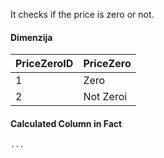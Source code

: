 It checks if the price is zero or not.

#### Dimenzija

| **PriceZeroID** | **PriceZero** |
|:---|:---|
| 1 | Zero |
| 2 | Not Zeroi |


#### Calculated Column in Fact

```dax
...
```